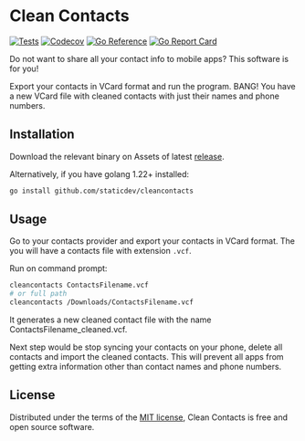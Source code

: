 # Clean Contacts

[![Tests](https://github.com/staticdev/cleancontacts/workflows/Tests/badge.svg)](https://github.com/staticdev/cleancontacts/actions?workflow=Tests) [![Codecov](https://codecov.io/gh/staticdev/cleancontacts/branch/main/graph/badge.svg)](https://codecov.io/gh/staticdev/cleancontacts) [![Go Reference](https://pkg.go.dev/badge/github.com/staticdev/cleancontacts.svg)](https://pkg.go.dev/github.com/staticdev/cleancontacts) [![Go Report Card](https://goreportcard.com/badge/github.com/staticdev/cleancontacts)](https://goreportcard.com/report/github.com/staticdev/cleancontacts)

Do not want to share all your contact info to mobile apps? This software is for you!

Export your contacts in VCard format and run the program. BANG! You have a new VCard file with cleaned contacts with just their names and phone numbers.

## Installation

Download the relevant binary on Assets of latest [release](https://github.com/staticdev/cleancontacts/releases).

Alternatively, if you have golang 1.22+ installed:

```sh
go install github.com/staticdev/cleancontacts
```

## Usage

Go to your contacts provider and export your contacts in VCard format. The you will have a contacts file with extension `.vcf`.

Run on command prompt:

```sh
cleancontacts ContactsFilename.vcf
# or full path
cleancontacts /Downloads/ContactsFilename.vcf
```

It generates a new cleaned contact file with the name ContactsFilename_cleaned.vcf.

Next step would be stop syncing your contacts on your phone, delete all contacts and import the cleaned contacts. This will prevent all apps from getting extra information other than contact names and phone numbers.

## License

Distributed under the terms of the [MIT license](LICENSE.md), Clean Contacts is free and open source software.
